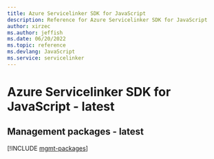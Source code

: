 ```yaml
---
title: Azure Servicelinker SDK for JavaScript
description: Reference for Azure Servicelinker SDK for JavaScript
author: xirzec
ms.author: jeffish
ms.date: 06/20/2022
ms.topic: reference
ms.devlang: JavaScript
ms.service: servicelinker
---
```

# Azure Servicelinker SDK for JavaScript - latest
## Management packages - latest
[!INCLUDE [mgmt-packages](servicelinker-mgmt-index.md)]

